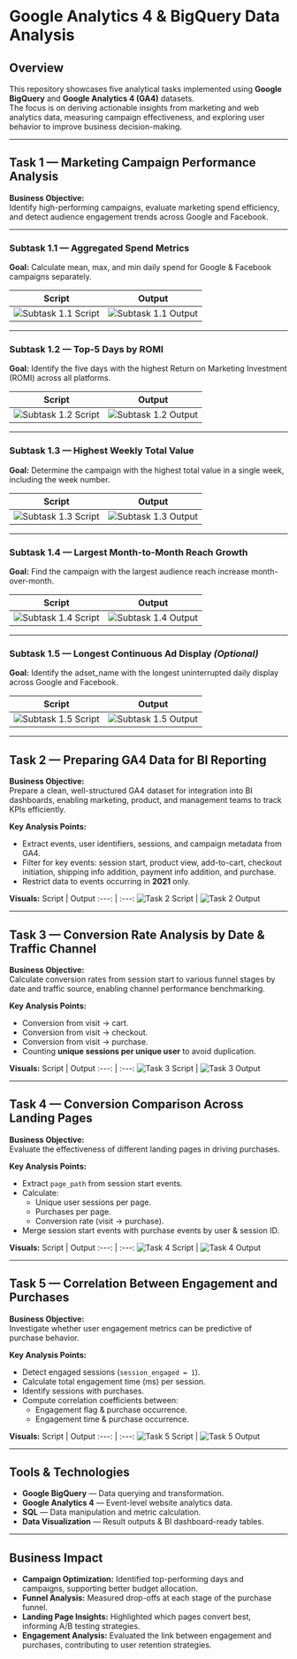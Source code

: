 # Google Analytics 4 & BigQuery Data Analysis

## Overview
This repository showcases five analytical tasks implemented using **Google BigQuery** and **Google Analytics 4 (GA4)** datasets.  
The focus is on deriving actionable insights from marketing and web analytics data, measuring campaign effectiveness, and exploring user behavior to improve business decision-making.

---

## Task 1 — Marketing Campaign Performance Analysis

**Business Objective:**  
Identify high-performing campaigns, evaluate marketing spend efficiency, and detect audience engagement trends across Google and Facebook.

---

### Subtask 1.1 — Aggregated Spend Metrics
**Goal:** Calculate mean, max, and min daily spend for Google & Facebook campaigns separately.

Script | Output
:---: | :---:
![Subtask 1.1 Script](doc/1.png) | ![Subtask 1.1 Output](doc/2.png)

---

### Subtask 1.2 — Top-5 Days by ROMI
**Goal:** Identify the five days with the highest Return on Marketing Investment (ROMI) across all platforms.

Script | Output
:---: | :---:
![Subtask 1.2 Script](doc/3.png) | ![Subtask 1.2 Output](doc/4.png)

---

### Subtask 1.3 — Highest Weekly Total Value
**Goal:** Determine the campaign with the highest total value in a single week, including the week number.

Script | Output
:---: | :---:
![Subtask 1.3 Script](doc/5.png) | ![Subtask 1.3 Output](doc/6.png)

---

### Subtask 1.4 — Largest Month-to-Month Reach Growth
**Goal:** Find the campaign with the largest audience reach increase month-over-month.

Script | Output
:---: | :---:
![Subtask 1.4 Script](doc/7.png) | ![Subtask 1.4 Output](doc/8.png)

---

### Subtask 1.5 — Longest Continuous Ad Display *(Optional)*
**Goal:** Identify the adset_name with the longest uninterrupted daily display across Google and Facebook.

Script | Output
:---: | :---:
![Subtask 1.5 Script](doc/9.png) | ![Subtask 1.5 Output](doc/10.png)

---

## Task 2 — Preparing GA4 Data for BI Reporting

**Business Objective:**  
Prepare a clean, well-structured GA4 dataset for integration into BI dashboards, enabling marketing, product, and management teams to track KPIs efficiently.

**Key Analysis Points:**
- Extract events, user identifiers, sessions, and campaign metadata from GA4.
- Filter for key events: session start, product view, add-to-cart, checkout initiation, shipping info addition, payment info addition, and purchase.
- Restrict data to events occurring in **2021** only.

**Visuals:**
Script | Output
:---: | :---:
![Task 2 Script](doc/11.png) | ![Task 2 Output](doc/12.png)

---

## Task 3 — Conversion Rate Analysis by Date & Traffic Channel

**Business Objective:**  
Calculate conversion rates from session start to various funnel stages by date and traffic source, enabling channel performance benchmarking.

**Key Analysis Points:**
- Conversion from visit → cart.
- Conversion from visit → checkout.
- Conversion from visit → purchase.
- Counting **unique sessions per unique user** to avoid duplication.

**Visuals:**
Script | Output
:---: | :---:
![Task 3 Script](doc/13.png) | ![Task 3 Output](doc/14.png)

---

## Task 4 — Conversion Comparison Across Landing Pages

**Business Objective:**  
Evaluate the effectiveness of different landing pages in driving purchases.

**Key Analysis Points:**
- Extract `page_path` from session start events.
- Calculate:
  - Unique user sessions per page.
  - Purchases per page.
  - Conversion rate (visit → purchase).
- Merge session start events with purchase events by user & session ID.

**Visuals:**
Script | Output
:---: | :---:
![Task 4 Script](doc/15.png) | ![Task 4 Output](doc/16.png)

---

## Task 5 — Correlation Between Engagement and Purchases

**Business Objective:**  
Investigate whether user engagement metrics can be predictive of purchase behavior.

**Key Analysis Points:**
- Detect engaged sessions (`session_engaged = 1`).
- Calculate total engagement time (ms) per session.
- Identify sessions with purchases.
- Compute correlation coefficients between:
  - Engagement flag & purchase occurrence.
  - Engagement time & purchase occurrence.

**Visuals:**
Script | Output
:---: | :---:
![Task 5 Script](doc/17.png) | ![Task 5 Output](doc/18.png)

---

## Tools & Technologies
- **Google BigQuery** — Data querying and transformation.
- **Google Analytics 4** — Event-level website analytics data.
- **SQL** — Data manipulation and metric calculation.
- **Data Visualization** — Result outputs & BI dashboard-ready tables.

---

## Business Impact
- **Campaign Optimization:** Identified top-performing days and campaigns, supporting better budget allocation.
- **Funnel Analysis:** Measured drop-offs at each stage of the purchase funnel.
- **Landing Page Insights:** Highlighted which pages convert best, informing A/B testing strategies.
- **Engagement Analysis:** Evaluated the link between engagement and purchases, contributing to user retention strategies.

